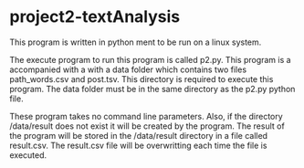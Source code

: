 # project2-textAnalysis
This program is written in python ment to be run on a linux system.

The execute program to run this program is called p2.py. This program is a accompanied with a with a data folder which contains
two files path_words.csv and post.tsv. This directory is required to execute this program. The data folder must be in the same
directory as the p2.py python file.

These program takes no command line parameters. Also, if the directory /data/result does not exist it will be created by the 
program. The result of the program will be stored in the /data/result directory in a file called result.csv. The result.csv file
will be overwritting each time the file is executed.
